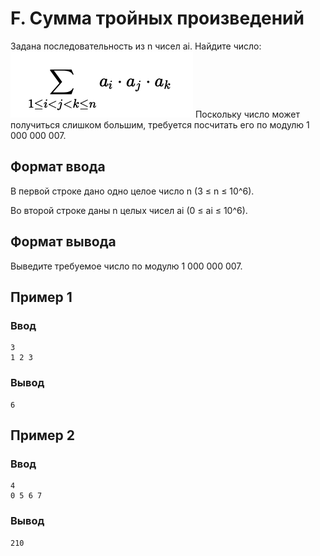 # F. Сумма тройных произведений

Задана последовательность из n чисел ai​. Найдите число:
![formula](formula.png)
Поскольку число может получиться слишком большим, требуется посчитать его по модулю 1 000 000 007.

## Формат ввода

В первой строке дано одно целое число n (3 ≤ n ≤ 10^6).

Во второй строке даны n целых чисел ai (0 ≤ ai ≤ 10^6).

## Формат вывода

Выведите требуемое число по модулю 1 000 000 007.

## Пример 1

### Ввод

```plain
3
1 2 3
```

### Вывод

```plain
6
```

## Пример 2

### Ввод

```plain
4
0 5 6 7
```

### Вывод

```plain
210
```
